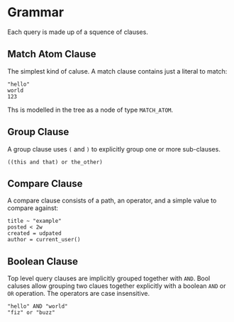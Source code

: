 # Grammar

Each query is made up of a squence of clauses.

## Match Atom Clause

The simplest kind of caluse. A match clause contains just a literal to match:

```
"hello"
world
123
```

Ths is modelled in the tree as a node of type `MATCH_ATOM`.

## Group Clause

A group clause uses `(` and `)` to explicitly group one or more sub-clauses.

```
((this and that) or the_other)
```

## Compare Clause

A compare clause consists of a path, an operator, and a simple value to compare
against:

```
title ~ "example"
posted < 2w
created = udpated
author = current_user()
```

## Boolean Clause

Top level query clauses are implicitly grouped together with `AND`. Bool caluses
allow grouping two claues together explicitly with a boolean `AND` or `OR`
operation. The operators are case insensitive.

```
"hello" AND "world"
"fiz" or "buzz"
```
